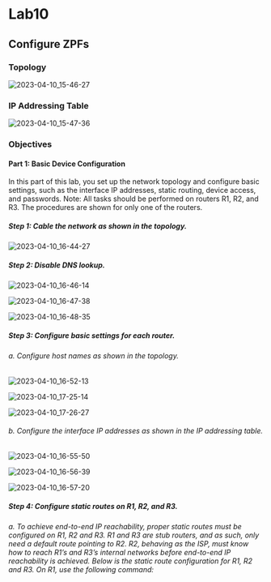 # Lab10
## Configure ZPFs
### Topology
![2023-04-10_15-46-27](https://user-images.githubusercontent.com/122459067/230904037-00127cfa-1985-4c49-831f-03cab464ca5f.png)
### IP Addressing Table
![2023-04-10_15-47-36](https://user-images.githubusercontent.com/122459067/230904167-467a2b1e-129b-4ca8-bf72-fab867cc2aec.png)
### Objectives
#### Part 1: Basic Device Configuration
In this part of this lab, you set up the network topology and configure basic settings, such as the interface IP addresses, static routing, device access, and passwords.
Note: All tasks should be performed on routers R1, R2, and R3. The procedures are shown for only one of the routers.
##### Step 1: Cable the network as shown in the topology.
![2023-04-10_16-44-27](https://user-images.githubusercontent.com/122459067/230913195-7e8fdb62-3d23-4037-9a70-eceaa15b297e.png)
##### Step 2: Disable DNS lookup.
![2023-04-10_16-46-14](https://user-images.githubusercontent.com/122459067/230913485-ed1ac971-1525-4802-8a4e-7c176fb70565.png)

![2023-04-10_16-47-38](https://user-images.githubusercontent.com/122459067/230913707-c9f73a9a-e231-4e24-97ab-34dcb60192ad.png)

![2023-04-10_16-48-35](https://user-images.githubusercontent.com/122459067/230913878-3fe3a496-8917-4ee6-a655-a1525b0879fe.png)

##### Step 3: Configure basic settings for each router.

###### a.	Configure host names as shown in the topology.

![2023-04-10_16-52-13](https://user-images.githubusercontent.com/122459067/230920417-541ab9eb-2096-49bc-ac9b-276e6907cce5.png)

![2023-04-10_17-25-14](https://user-images.githubusercontent.com/122459067/230920825-6a9174fd-ba50-4547-98ed-b013cc048a75.png)

![2023-04-10_17-26-27](https://user-images.githubusercontent.com/122459067/230921020-cffe3c99-8a22-490b-bbfc-c1efb976e5f0.png)

###### b.	Configure the interface IP addresses as shown in the IP addressing table.

![2023-04-10_16-55-50](https://user-images.githubusercontent.com/122459067/230915362-16ad92ab-cb4f-4893-8b46-07f60e36532a.png)

![2023-04-10_16-56-39](https://user-images.githubusercontent.com/122459067/230915485-38c42c4f-f3f0-43c7-b9f5-fdf508c1a7cd.png)

![2023-04-10_16-57-20](https://user-images.githubusercontent.com/122459067/230915616-bf5f6ee9-9e05-4794-b88c-020f35f7db21.png)

##### Step 4: Configure static routes on R1, R2, and R3.
###### a.	To achieve end-to-end IP reachability, proper static routes must be configured on R1, R2 and R3. R1 and R3 are stub routers, and as such, only need a default route pointing to R2. R2, behaving as the ISP, must know how to reach R1’s and R3’s internal networks before end-to-end IP reachability is achieved. Below is the static route configuration for R1, R2 and R3. On R1, use the following command:
